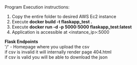 Program Execution instructions:

1. Copy the entire folder to desired AWS Ec2 instance
3. Execute **docker build -t flaskapp_test .**
4. Execute **docker run -d -p 5000:5000 flaskapp_test:latest**
5. Application is accessible at <instance_ip>:5000  


<b>Flask Endpoints</b> <br/>
'/' - Homepage where you upload the csv <br/>
if csv is invalid it will internally render page 404.html <br/>
if csv is valid you will be able to download the json <br/>

